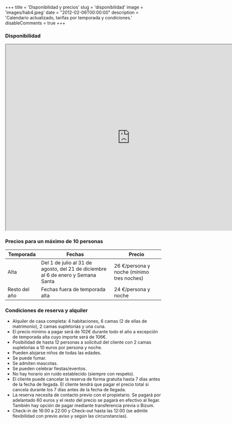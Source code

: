 +++
title = 'Disponibilidad y precios'
slug = 'disponibilidad'
image = 'images/hab4.jpeg'
date = "2012-02-06T00:00:00"
description = 'Calendario actualizado, tarifas por temporada y condiciones.'
disableComments = true
+++

### Disponibilidad

<iframe src="https://calendar.google.com/calendar/u/0/embed?src=9pn59cilq77u1madbhbavhk2hs@group.calendar.google.com&ctz=Europe/Madrid" width="800" height="600"></iframe>

### Precios para un máximo de 10 personas

| Temporada     | Fechas                                                                           | Precio                                    |
| ------------- | -------------------------------------------------------------------------------- | ----------------------------------------- |
| Alta          | Del 1 de julio al 31 de agosto, del 21 de diciembre al 6 de enero y Semana Santa | 26 €/persona y noche (mínimo tres noches) |
| Resto del año | Fechas fuera de temporada alta                                                   | 24 €/persona y noche                      |

### Condiciones de reserva y alquiler

- Alquiler de casa completa: 4 habitaciones, 6 camas (2 de ellas de matrimonio), 2 camas supletorias y una cuna.
- El precio mínimo a pagar será de 102€ durante todo el año a excepción de temporada alta cuyo importe será de 106€.
- Posibilidad de hasta 12 personas a solicitud del cliente con 2 camas supletorias a 10 euros por persona y noche.
- Pueden alojarse niños de todas las edades.
- Se puede fumar.
- Se admiten mascotas.
- Se pueden celebrar fiestas/eventos.
- No hay horario sin ruido establecido (siempre con respeto).
- El cliente puede cancelar la reserva de forma gratuita hasta 7 días antes de la fecha de llegada. El cliente tendrá que pagar el precio total si cancela durante los 7 días antes de la fecha de llegada.
- La reserva necesita de contacto previo con el propietario. Se pagará por adelantado 60 euros y el resto del precio se pagará en efectivo al llegar. También hay opción de pagar mediante transferencia previa o Bizum.
- Check-in de 16:00 a 22:00 y Check-out hasta las 12:00 (se admite flexibilidad con previo aviso y según las circunstancias).
